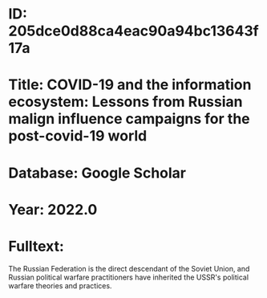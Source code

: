 # ID: 205dce0d88ca4eac90a94bc13643f17a
# Title: COVID-19 and the information ecosystem: Lessons from Russian malign influence campaigns for the post-covid-19 world
# Database: Google Scholar
# Year: 2022.0
# Fulltext:
The Russian Federation is the direct descendant of the Soviet Union, and Russian political warfare practitioners have inherited the USSR's political warfare theories and practices.